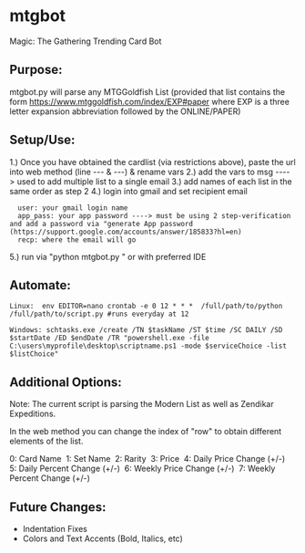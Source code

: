 # mtgbot
Magic: The Gathering Trending Card Bot

## Purpose:

   mtgbot.py will parse any MTGGoldfish List 
   (provided that list contains the form https://www.mtggoldfish.com/index/EXP#paper where EXP is a three letter expansion abbreviation followed by the ONLINE/PAPER)

## Setup/Use:

  1.) Once you have obtained the cardlist (via restrictions above), paste the url into web method (line --- & ---) & rename vars
  2.) add the vars to msg ----> used to add multiple list to a single email
  3.) add names of each list in the same order as step 2
  4.) login into gmail and set recipient email
  
      user: your gmail login name
      app_pass: your app password ----> must be using 2 step-verification and add a password via "generate App password (https://support.google.com/accounts/answer/185833?hl=en)
      recp: where the email will go
      
  5.) run via "python mtgbot.py " or with preferred IDE
  
 ## Automate:
 
    Linux:  env EDITOR=nano crontab -e 0 12 * * *  /full/path/to/python /full/path/to/script.py #runs everyday at 12
    
    Windows: schtasks.exe /create /TN $taskName /ST $time /SC DAILY /SD $startDate /ED $endDate /TR "powershell.exe -file C:\users\myprofile\desktop\scriptname.ps1 -mode $serviceChoice -list $listChoice"

 ## Additional Options:

  Note: The current script is parsing the Modern List as well as Zendikar Expeditions.
   
  In the web method you can change the index of "row" to obtain different elements of the list.
   
  0: Card Name&nbsp;
  1: Set Name&nbsp;
  2: Rarity&nbsp;
  3: Price&nbsp;
  4: Daily Price Change (+/-)&nbsp;
  5: Daily Percent Change (+/-)&nbsp;
  6: Weekly Price Change (+/-)&nbsp;
  7: Weekly Percent Change (+/-)&nbsp;

## Future Changes:

   * Indentation Fixes
   * Colors and Text Accents (Bold, Italics, etc)
